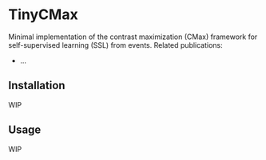 # TinyCMax

Minimal implementation of the contrast maximization (CMax) framework for self-supervised learning (SSL) from events. Related publications:

- ...

## Installation

WIP

## Usage

WIP
